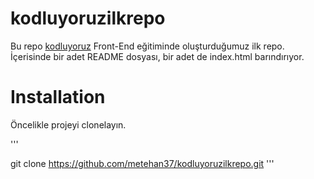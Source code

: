 # kodluyoruzilkrepo
Bu repo [kodluyoruz](https://www.kodluyoruz.org) Front-End eğitiminde oluşturduğumuz ilk repo. İçerisinde bir adet README dosyası, bir adet de index.html barındırıyor.

# Installation
Öncelikle projeyi clonelayın.

'''

git clone https://github.com/metehan37/kodluyoruzilkrepo.git
'''



